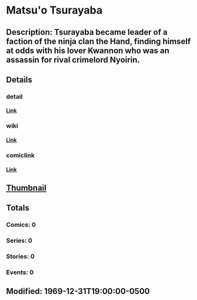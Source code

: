 # Matsu'o Tsurayaba
## Description: Tsurayaba became leader of a faction of the ninja clan the Hand, finding himself at odds with his lover Kwannon who was an assassin for rival crimelord Nyoirin.
## Details
### detail
#### [Link](http://marvel.com/characters/2779/matsuo_tsurayaba?utm_campaign=apiRef&utm_source=225578a89fc76f3d20fbffda5d17a88d)
### wiki
#### [Link](http://marvel.com/universe/Tsurayaba,_Matsu%27o?utm_campaign=apiRef&utm_source=225578a89fc76f3d20fbffda5d17a88d)
### comiclink
#### [Link](http://marvel.com/comics/characters/1009677/matsuo_tsurayaba?utm_campaign=apiRef&utm_source=225578a89fc76f3d20fbffda5d17a88d)
## [Thumbnail](http://i.annihil.us/u/prod/marvel/i/mg/1/c0/4ce5a1efc3b2c.jpg)
## Totals
### Comics: 0
### Series: 0
### Stories: 0
### Events: 0
## Modified: 1969-12-31T19:00:00-0500